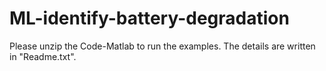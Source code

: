# ML-identify-battery-degradation
Please unzip the Code-Matlab to run the examples. 
The details are written in "Readme.txt".
